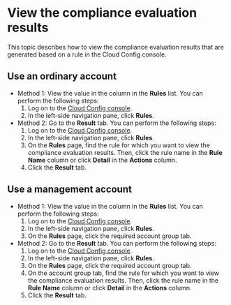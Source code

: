 # View the compliance evaluation results

This topic describes how to view the compliance evaluation results that are generated based on a rule in the Cloud Config console.

## Use an ordinary account

-   Method 1: View the value in the column in the **Rules** list. You can perform the following steps:
    1.  Log on to the [Cloud Config console](https://config.console.aliyun.com).
    2.  In the left-side navigation pane, click **Rules**.
-   Method 2: Go to the **Result** tab. You can perform the following steps:
    1.  Log on to the [Cloud Config console](https://config.console.aliyun.com).
    2.  In the left-side navigation pane, click **Rules**.
    3.  On the **Rules** page, find the rule for which you want to view the compliance evaluation results. Then, click the rule name in the **Rule Name** column or click **Detail** in the **Actions** column.
    4.  Click the **Result** tab.

## Use a management account

-   Method 1: View the value in the column in the **Rules** list. You can perform the following steps:
    1.  Log on to the [Cloud Config console](https://config.console.aliyun.com).
    2.  In the left-side navigation pane, click **Rules**.
    3.  On the **Rules** page, click the required account group tab.
-   Method 2: Go to the **Result** tab. You can perform the following steps:
    1.  Log on to the [Cloud Config console](https://config.console.aliyun.com).
    2.  In the left-side navigation pane, click **Rules**.
    3.  On the **Rules** page, click the required account group tab.
    4.  On the account group tab, find the rule for which you want to view the compliance evaluation results. Then, click the rule name in the **Rule Name** column or click **Detail** in the **Actions** column.
    5.  Click the **Result** tab.

